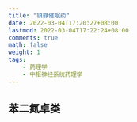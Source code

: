 ```yaml
---
title: "镇静催眠药"
date: 2022-03-04T17:20:27+08:00
lastmod: 2022-03-04T17:22:24+08:00
comments: true
math: false
weight: 1
tags:
    - 药理学
    - 中枢神经系统药理学
---
```


## 苯二氮卓类

